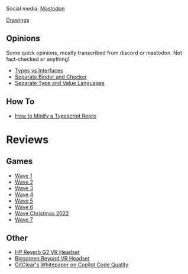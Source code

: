 <title>Nathan Shively-Sanders</title>

Social media: <a rel="me" href="https://fosstodon.org/@shivelysanders">Mastodon</a>

[Drawings](drawings.html)

## Opinions

Some quick opinions, mostly transcribed from discord or mastodon. Not fact-checked or anything!

- [Types vs Interfaces](types-vs-interfaces.html)
- [Separate Binder and Checker](separate-binder-and-checker.html)
- [Separate Type and Value Languages](separate-type-and-value-languages.html)

## How To

- [How to Minify a Typescript Repro](minify-typescript-repro.html)

# Reviews

## Games

- [Wave 1](reviews-wave-1.html)
- [Wave 2](reviews-wave-2.html)
- [Wave 3](reviews-wave-3.html)
- [Wave 4](reviews-wave-4.html)
- [Wave 5](reviews-wave-5.html)
- [Wave 6](reviews-wave-6.html)
- [Wave Christmas 2022](reviews-wave-christmas-2022.html)
- [Wave 7](reviews-wave-7.html)

## Other

- [HP Reverb G2 VR Headset](reviews-hp-reverb-vr.html)
- [Bigscreen Beyond VR Headset](reviews-bigscreen-beyond.html)
- [GitClear's Whitepaper on Copilot Code Quality](gitclear-copilot-code-quality.html)
